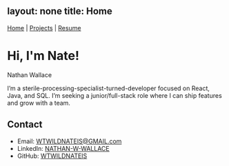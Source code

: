 layout: none
title: Home
---

<!doctype html>
<html lang="en">
<meta charset="utf-8">
<meta name="viewport" content="width=device-width, initial-scale=1">
<title>Home</title>

<nav>
  <a href="/">Home</a> |
  <a href="/projects/">Projects</a> |
  <a href="/resume/">Resume</a>
</nav>

<h1>Hi, I'm Nate!</h1>
<span class=fullname>Nathan Wallace</span>
<p>I’m a sterile-processing-specialist-turned-developer focused on React, Java, and SQL. 
I’m seeking a junior/full-stack role where I can ship features and grow with a team.</p>

<h2>Contact</h2>
<ul>
  <li>Email: <a href="mailto:wtwildnateis@gmail.com">WTWILDNATEIS@GMAIL.com</a></li>
  <li>LinkedIn: <a href="https://www.linkedin.com/in/nathan-w-wallace/">NATHAN-W-WALLACE</a></li>
  <li>GitHub: <a href="https://github.com/wtwildnateis">WTWILDNATEIS</a></li>
</ul>
</html>
